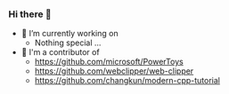 ### Hi there 👋

- 🔭 I’m currently working on
  - Nothing special ...
- 👯 I'm a contributor of
  - https://github.com/microsoft/PowerToys
  - https://github.com/webclipper/web-clipper
  - https://github.com/changkun/modern-cpp-tutorial

<!--
**OkamiWong/OkamiWong** is a ✨ _special_ ✨ repository because its `README.md` (this file) appears on your GitHub profile.

Here are some ideas to get you started:

- 🔭 I’m currently working on ...
- 🌱 I’m currently learning ...
- 👯 I’m looking to collaborate on ...
- 🤔 I’m looking for help with ...
- 💬 Ask me about ...
- 📫 How to reach me: ...
- 😄 Pronouns: ...
- ⚡ Fun fact: ...
-->
